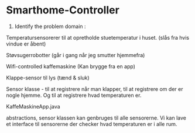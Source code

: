 # Smarthome-Controller
1. Identify the problem domain  :

Temperatursensorerer til at opretholde stuetemperatur i huset. (slås fra hvis vindue er åbent)  

Støvsugerrobotter (går i gang når jeg smutter hjemmefra)  

Wifi-controlled kaffemaskine (Kan brygge fra en app)  

Klappe-sensor til lys (tænd & sluk)   

Sensor klasse - til at registrere når man klapper, til at registrere om der er nogle hjemme. 
Og til at registrere hvad temperaturen er.

KaffeMaskineApp.java

abstractions, sensor klassen kan genbruges til alle sensorerne. 
Vi kan lave et interface til sensorerne der checker hvad temperaturen er i alle rum. 
